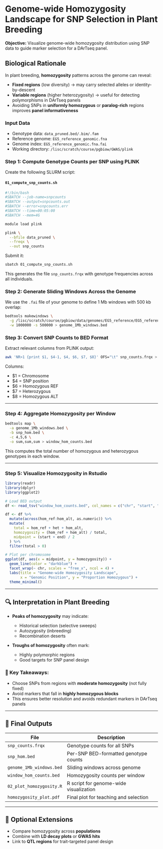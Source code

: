 
# Genome-wide Homozygosity Landscape for SNP Selection in Plant Breeding

**Objective:** Visualize genome-wide homozygosity distribution using SNP data to guide marker selection for a DArTseq panel.


## Biological Rationale

In plant breeding, **homozygosity** patterns across the genome can reveal:

- **Fixed regions** (low diversity) → may carry selected alleles or identity-by-descent
- **Variable regions** (higher heterozygosity) → useful for detecting polymorphisms in DArTseq panels
- Avoiding SNPs in **uniformly homozygous** or **paralog-rich** regions improves **panel informativeness**


### Input Data

- Genotype data: `data_pruned.bed/.bim/.fam`
- Reference genome: `EG5_reference_genomic.fna`
- Genome index: `EG5_reference_genomic.fna.fai`
- Working directory: `/lisc/scratch/course/pgbiow/GWAS/plink`



### Step 1: Compute Genotype Counts per SNP using PLINK

Create the following SLURM script:

#### `01_compute_snp_counts.sh`
```bash
#!/bin/bash
#SBATCH --job-name=snpcounts
#SBATCH --output=snpcounts.out
#SBATCH --error=snpcounts.err
#SBATCH --time=00:05:00
#SBATCH --mem=4G

module load plink

plink \
  --bfile data_pruned \
  --freqx \
  --out snp_counts
```

Submit it:
```bash
sbatch 01_compute_snp_counts.sh
```

This generates the file `snp_counts.frqx` with genotype frequencies across all individuals.


### Step 2: Generate Sliding Windows Across the Genome

We use the `.fai` file of your genome to define 1 Mb windows with 500 kb overlap:

```bash
bedtools makewindows \
  -g /lisc/scratch/course/pgbiow/data/genomes/EG5_reference/EG5_reference_genomic.fna.fai \
  -w 1000000 -s 500000 > genome_1Mb_windows.bed
```


### Step 3: Convert SNP Counts to BED Format

Extract relevant columns from PLINK output:

```bash
awk 'NR>1 {print $1, $4-1, $4, $6, $7, $8}' OFS="\t" snp_counts.frqx > snp_hom.bed
```

Columns:
- $1 = Chromosome
- $4 = SNP position
- $6 = Homozygous REF
- $7 = Heterozygous
- $8 = Homozygous ALT

---

### Step 4: Aggregate Homozygosity per Window

```bash
bedtools map \
  -a genome_1Mb_windows.bed \
  -b snp_hom.bed \
  -c 4,5,6 \
  -o sum,sum,sum > window_hom_counts.bed
```

This computes the total number of homozygous and heterozygous genotypes in each window.

---

### Step 5: Visualize Homozygosity in Rstudio

```r
library(readr)
library(dplyr)
library(ggplot2)

# Load BED output
df <- read_tsv("window_hom_counts.bed", col_names = c("chr", "start", "end", "hom_ref", "het", "hom_alt"))

df <- df %>%
  mutate(across(hom_ref:hom_alt, as.numeric)) %>%
  mutate(
    total = hom_ref + het + hom_alt,
    homozygosity = (hom_ref + hom_alt) / total,
    midpoint = (start + end) / 2
  ) %>%
  filter(total > 0)

# Plot per chromosome
ggplot(df, aes(x = midpoint, y = homozygosity)) +
  geom_line(color = "darkblue") +
  facet_wrap(~ chr, scales = "free_x", ncol = 4) +
  labs(title = "Genome-wide Homozygosity Landscape",
       x = "Genomic Position", y = "Proportion Homozygous") +
  theme_minimal()
```

---

## 🔍 Interpretation in Plant Breeding

- **Peaks of homozygosity** may indicate:
  - Historical selection (selective sweeps)
  - Autozygosity (inbreeding)
  - Recombination deserts

- **Troughs of homozygosity** often mark:
  - Highly polymorphic regions
  - Good targets for SNP panel design

### 🧠 Key Takeaways:
- Choose SNPs from regions with **moderate homozygosity** (not fully fixed)
- Avoid markers that fall in **highly homozygous blocks**
- This ensures better resolution and avoids redundant markers in DArTseq panels

---

## 📁 Final Outputs

| File                         | Description                              |
|------------------------------|------------------------------------------|
| `snp_counts.frqx`            | Genotype counts for all SNPs             |
| `snp_hom.bed`                | Per-SNP BED-formatted genotype counts    |
| `genome_1Mb_windows.bed`     | Sliding windows across genome            |
| `window_hom_counts.bed`      | Homozygosity counts per window           |
| `02_plot_homozygosity.R`     | R script for genome-wide visualization   |
| `homozygosity_plot.pdf`      | Final plot for teaching and selection    |

---

## 🧪 Optional Extensions

- Compare homozygosity across **populations**
- Combine with **LD decay plots** or **GWAS hits**
- Link to **QTL regions** for trait-targeted panel design
